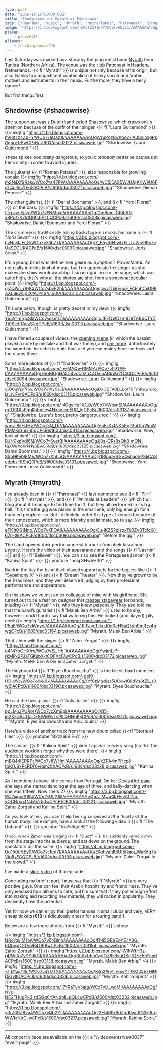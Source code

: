 ```yaml
---
type: post
date: "2016-11-15T00:00:00Z"
title: "Shadowrise and Myrath at Patronaat"
tags: ["Haarlem", "music", "Myrath", "Netherlands", "Patronaat", "progressive metal", "progressive rock", "Shadowrise"]
image: "https://1.bp.blogspot.com/-mVotZz4ZbFY/WCo7veUaz1I/AAAAAAAAoOg/VruPgzEwhboZ2iAJSxIohgPsi1gupE0PwCPcB/s1600/dsc03122.picasaweb.jpg"
places:
    - place0243
aliases:
    - /en/blog/post/296
---
```


Last Saturday was marked by a show by the prog metal band [Myrath](http://www.myrath.com/) from Tunisia (Northern Africa). The venue was the club [Patronaat](http://www.patronaat.nl/) in Haarlem, Netherlands. {{< fl "Myrath" >}} is unique not only because of its origin, but also thanks to a magnificent combination of heavy sound and Arabic motives and instruments in their music. Furthermore, they have a belly dancer!

But first things first.

<!--more-->

## Shadowrise {#shadowrise}

The support act was a Dutch band called [Shadowrise](http://shadowrise.nl/), which draws one's attention because of the outfit of their singer, {{< fl "Laura Guldemond" >}}:
{{< imgfig "https://1.bp.blogspot.com/-mVotZz4ZbFY/WCo7veUaz1I/AAAAAAAAoOg/VruPgzEwhboZ2iAJSxIohgPsi1gupE0PwCPcB/s1600/dsc03122.picasaweb.jpg" "Shadowrise. Laura Guldemond." >}}

These spikes look pretty dangerous, so you'd probably better be cautious in her vicinity in order to avoid injuries.

The guitarist {{< fl "Roman Potasse" >}}, also responsible for growling vocals:
{{< imgfig "https://4.bp.blogspot.com/-mSNdXf9Rakc/WCo7va47PWI/AAAAAAAAoOg/wC5jDAS5WJkUqKriW9U6FdL4uRm7tEqSACPcB/s1600/dsc03077.picasaweb.jpg" "Shadowrise. Roman Potasse." >}}

The other guitarist, {{< fl "Daniel Boomsma" >}}, and {{< fl "Yordi Florax" >}} on the bass:
{{< imgfig "https://4.bp.blogspot.com/-fTrpzw_NIzo/WCo7vSNMnxI/AAAAAAAAoOg/Qm8omuG64iA6-x8PulfrX7tdQHfc6PzCQCPcB/s1600/dsc03095.picasaweb.jpg" "Shadowrise. Daniel Boomsma and Yordi Florax." >}}

The drummer is traditionally hiding backstage in smoke, his name is {{< fl "Joris Sevat" >}}:
{{< imgfig "https://2.bp.blogspot.com/-tivHaMJEj_8/WCo7vX6bZxI/AAAAAAAAoOg/Y_E5yt6EhwIxFLzLa2ce9Dx7vUaSDOUKACPcB/s1600/dsc03097.picasaweb.jpg" "Shadowrise. Joris Sevat." >}}

It's a young band who define their genre as *Symphonic Power Metal*. I'm not really into this kind of music, but I do appreciate the singer, as she makes the show worth watching. I stood right next to the stage, which was quite high, that's why all the photos are shot from a somewhat peculiar point.
{{< imgfig "https://1.bp.blogspot.com/-gjZQWc_r8BQ/WCo7vbvF2hI/AAAAAAAAoOg/gcwUTb9EuuE_FAEhhCeU98XXL8Bw5p26ACPcB/s1600/dsc03102.picasaweb.jpg" "Shadowrise. Laura Guldemond." >}}

This one below, though, is pretty decent in my view:
{{< imgfig "https://1.bp.blogspot.com/-Yid2mmrgxSk/WCo7vdsmL5I/AAAAAAAAoOg/oJFEQWDzm949TABdQTYZTi0SddRAezSNgCPcB/s1600/dsc03116.picasaweb.jpg" "Shadowrise. Laura Guldemond." >}}

I have filmed a couple of videos: the [opening scene](https://www.youtube.com/watch?v=DrtF06SLs00) (in which the bassist played a note by mistake and that was funny), and [one more](https://www.youtube.com/watch?v=3GdVtPuQPeE). Unfortunately the sound on the video is quite bad, and you can mainly hear the bass and the drums there.

Some more photos of {{< fl "Shadowrise" >}}:
{{< imgfig "https://2.bp.blogspot.com/-nyMAQoyRMMA/WCo7vR9TW-I/AAAAAAAAoOg/HexMUgHA0C4voQti2n44Om5ABkWaZD4QQCPcB/s1600/dsc03094.picasaweb.jpg" "Shadowrise. Laura Guldemond." >}}
{{< imgfig "https://2.bp.blogspot.com/-ojO6qVjsPKw/WCo7vWy9s_I/AAAAAAAAoOg/DxCBFA8B_LofF0TmRuymXejisLrU7vr9ACPcB/s1600/dsc03115.picasaweb.jpg" "Shadowrise. Laura Guldemond." >}}
{{< imgfig "https://3.bp.blogspot.com/-4CgyHqPX1_0/WCo7vWbsnEI/AAAAAAAAoOg/rgfOCDtsPggKhbpIley4Nxsec5oERC_IgCPcB/s1600/dsc03137.picasaweb.jpg" "Shadowrise. Laura's boot, pretty dangerous too." >}}
{{< imgfig "https://4.bp.blogspot.com/-wmvJ8iIHJHw/WCo7vQ_DrVI/AAAAAAAAoOg/e5ErX7JNK5EgR3uUtgWmWPMMKjGnixhDgCPcB/s1600/dsc03144.picasaweb.jpg" "Shadowrise. Wow, look at him!" >}}
{{< imgfig "https://3.bp.blogspot.com/-BJNQkpVdi6M/WCo7vSvetBI/AAAAAAAAoOg/lj8s-QRa8aQk8_mQN-tqXWrXchrH1SpEwCPcB/s1600/dsc03125.picasaweb.jpg" "Shadowrise. Daniel Boomsma." >}}
{{< imgfig "https://4.bp.blogspot.com/-S5bHKel98MA/WCo7vXhL5QI/AAAAAAAAoOg/1Rk5ckoLkv4whaohP3bCASedpbvrTtShQCPcB/s1600/dsc03131.picasaweb.jpg" "Shadowrise. Yordi Florax and Laura Guldemond." >}}

## Myrath {#myrath}

I've already been in {{< fl "Patronaat" >}} last summer to see {{< fl "Plini" >}}, {{< fl "Intervals" >}}, and {{< fl "Animals as Leaders" >}} (which I will blog about if I manage to find time for it), but they all performed in its big hall. This time the gig was played in the small one, only big enough for a hundred people or so. But I definitely prefer this type of venues because of their atmosphere, which is more friendly and intimate, so to say.
{{< imgfig "https://1.bp.blogspot.com/-eFK1tOS1Nno/WCo7vXFOAiI/AAAAAAAAoOg/Eu-iKZSRqjspxTb0Zv3TcfoG1-67g-08ACPcB/s1600/dsc03066.picasaweb.jpg" "Before the gig." >}}

The band opened their performance with tracks from their last album *Legacy*. Here's the video of their appearance and the songs {{< fl "Jasmin" >}} and {{< fl "Believer" >}}. You can also see the Portuguese dancer {{< fl "Kahina Spirit" >}}:
{{< youtube "nosp8Hw5HD0" >}}

Back in the day the band itself played support acts for the biggies like {{< fl "Sypmhony X" >}} and {{< fl "Dream Theater" >}}. Now they've grown to be the headliners, and they well deserve it judging by their professinal performance and appearance.

On the show we've met an ex-colleague of mine with his girlfriend. She turned out to be a fashion designer that [creates stagewear](http://www.hayatom.com/) for bands, inluding {{< fl "Myrath" >}}, who they knew personally. They also told me that the band's guitarist {{< fl "Malek Ben Arbia" >}} used to be shy, however I could hardly say that watching him. He looked (and played) jolly cool:
{{< imgfig "https://1.bp.blogspot.com/-om-nuF-P5qE/WCo7vbVnyeI/AAAAAAAAoOg/rlfjPJveTekuJ0eOcH5aQ3qh9mRzv4gwgCPcB/s1600/dsc03164.picasaweb.jpg" "Myrath. Malek Ben Arbia." >}}

That's him with the singer {{< fl "Zaher Zorgati" >}}:
{{< imgfig "https://1.bp.blogspot.com/-o4NtYpGHXhw/WCo7vSi_HbI/AAAAAAAAoOg/YwjmLfP-rkMPk2PJaTGKsbX-tCQFXcFAwCPcB/s1600/dsc03172.picasaweb.jpg" "Myrath. Malek Ben Arbia and Zaher Zorgati." >}}

The keyboardist {{< fl "Elyes Bouchoucha" >}} is the tallest band member:
{{< imgfig "https://4.bp.blogspot.com/-gel9-HDioWc/WCo7vdvk0xI/AAAAAAAAoOg/rYf0zMgdiss5U0vwIG0dVs6tZ9_s9w6lACPcB/s1600/dsc03190.picasaweb.jpg" "Myrath. Elyes Bouchoucha." >}}

He and the bass player {{< fl "Anis Jouini" >}}:
{{< imgfig "https://2.bp.blogspot.com/-ppLMuJPURos/WCo7vcXm9pI/AAAAAAAAoOg/B5-ie2XFQRUOaiCF8WMAvLsPlItQHHpKgCPcB/s1600/dsc03175.picasaweb.jpg" "Myrath. Elyes Bouchoucha and Anis Jouini." >}}

Here's a video of another track from the new album called {{< fl "Storm of Lies" >}}:
{{< youtube "B2zz66BlE-A" >}}

The dancer {{< fl "Kahina Spirit" >}} didn't appear in every song (so that the audience wouldn't forget why they were there).
{{< imgfig "https://1.bp.blogspot.com/-mBQ44IEPRPc/WCo7vflWHmI/AAAAAAAAoOg/xZPA4mPHcp8-tbKfUBxPcRDT0yiqm2ShACPcB/s1600/dsc03228.picasaweb.jpg" "Kahina Spirit." >}}

As I mentioned above, she comes from Portugal. On her [DeviantArt page](http://kahinaspirit.deviantart.com/) she says she started dancing at the age of three, and belly-dancing when she was fifteen. Now she's 27.
{{< imgfig "https://3.bp.blogspot.com/-WJ7cqcdR6lU/WCo7vULP6iI/AAAAAAAAoOg/v-MUuGbHyoAITNa-vOCFIrwxtNJMx2b0wCPcB/s1600/dsc03221.picasaweb.jpg" "Myrath. Zaher Zorgati and Kahina Spirit." >}}

As you look at her, you can't help feeling surprised at the fluidity of the human body. For example, have a look at the following video is {{< fl "The Unburnt" >}}:
{{< youtube "b4i7s6qdiHE" >}}

Once, when Zaher was singing {{< fl "Duat" >}}, he suddenly came down from the stage into the audience, and sat down on the ground. The spectators did the same:
{{< imgfig "https://4.bp.blogspot.com/-Du15Otr5Ey0/WCo7vc1ud7I/AAAAAAAAoOg/EKohyahB3UI5fkgoj_WaK6g7uVlp5yFCQCPcB/s1600/dsc03205.picasaweb.jpg" "Myrath. Zaher Zorgati in the crowd." >}}

I've made a [short video](https://www.youtube.com/watch?v=3BQBnx7WioM) of that episode.

Concluding my brief report, I must say that {{< fl "Myrath" >}} are very positive guys. One can feel their Arabic hospitality and friendliness. They've only released four albums to date, but I'm sure that if they put enough effort into making and recording new material, they will rocket in popularity. They decidedly have the potential.

Yet for now we can enjoy their performances in small clubs and very, VERY cheap tickets (**€13** is ridiculously cheap for a touring band!).

Below are a few more photos from {{< fl "Myrath" >}}'s show.

{{< imgfig "https://3.bp.blogspot.com/-NRcYgxIM1oA/WCo7vZ4BinI/AAAAAAAAoOg/FhIi5GBGEoYZ4V3G-6QbvoOGDvVB4O98wCPcB/s1600/dsc03184.picasaweb.jpg" "Myrath. Zaher Zorgati." >}}
{{< imgfig "https://2.bp.blogspot.com/-WiNWtH3z-r4/WCo7vYYUkGI/AAAAAAAAoOg/3CAcbhm1vyIOZ856sqQSnIfQFZ55Yim6ACPcB/s1600/dsc03188.picasaweb.jpg" "Myrath. Malek Ben Arbia." >}}
{{< imgfig "https://4.bp.blogspot.com/--7_D1gcNl5I/WCo7vdBUTXI/AAAAAAAAoOg/Ki5ZP8ytmvEeX7_fKG225YHlHlDjGy8OACPcB/s1600/dsc03216.picasaweb.jpg" "Myrath. Kahina Spirit." >}}
{{< imgfig "https://3.bp.blogspot.com/-7YRaTvVpajg/WCo7vULwoMI/AAAAAAAAoOg/Nvp-NE2THugPx3_rdSGqCYANqbBLpQLcwCPcB/s1600/dsc03232.picasaweb.jpg" "Myrath. Malek Ben Arbia and Zaher Zorgati." >}}
{{< imgfig "https://1.bp.blogspot.com/-y0rZG6Z8va4/WCo7vQb2YLI/AAAAAAAAoOg/3Ff469x8dZgdUwc9N2lg6rqWWfqNjrC-wCPcB/s1600/dsc03217.picasaweb.jpg" "Myrath. Kahina Spirit." >}}

---

All concert videos are available on the {{< a "/videoevents/vevt0037" "event page" >}}.
